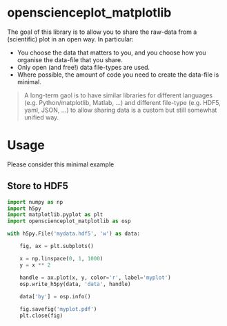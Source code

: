 # openscienceplot_matplotlib

The goal of this library is to allow you to share the raw-data from a (scientific) plot 
in an open way. 
In particular:

*   You choose the data that matters to you, and you choose how you organise the 
    data-file that you share.
*   Only open (and free!) data file-types are used.
*   Where possible, the amount of code you need to create the data-file is minimal.

>   A long-term gaol is to have similar libraries for different languages 
>   (e.g. Python/matplotlib, Matlab, ...)
>   and different file-type
>   (e.g. HDF5, yaml, JSON, ...)
>   to allow sharing data is a custom but still somewhat unified way.

# Usage

Please consider this minimal example

## Store to HDF5

```python
import numpy as np
import h5py
import matplotlib.pyplot as plt
import openscienceplot_matplotlib as osp

with h5py.File('mydata.hdf5', 'w') as data:

    fig, ax = plt.subplots()

    x = np.linspace(0, 1, 1000)
    y = x ** 2

    handle = ax.plot(x, y, color='r', label='myplot')
    osp.write_h5py(data, 'data', handle)
    
    data['by'] = osp.info()

    fig.savefig('myplot.pdf')
    plt.close(fig)
```
